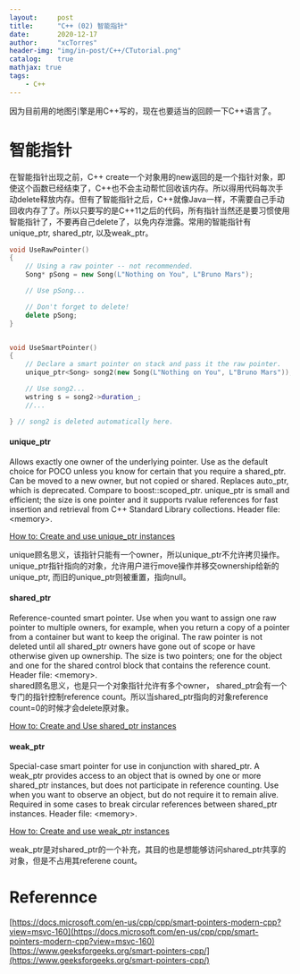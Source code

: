 ```yaml
---
layout:     post
title:      "C++ (02) 智能指针"
date:       2020-12-17
author:     "xcTorres"
header-img: "img/in-post/C++/CTutorial.png"
catalog:    true
mathjax: true
tags:
    - C++
---  
```


因为目前用的地图引擎是用C++写的，现在也要适当的回顾一下C++语言了。


# 智能指针
在智能指针出现之前，C++ create一个对象用的new返回的是一个指针对象，即使这个函数已经结束了，C++也不会主动帮忙回收该内存。所以得用代码每次手动delete释放内存。但有了智能指针之后，C++就像Java一样，不需要自己手动回收内存了了。所以只要写的是C++11之后的代码，所有指针当然还是要习惯使用智能指针了，不要再自己delete了，以免内存泄露。常用的智能指针有unique_ptr, shared_ptr, 以及weak_ptr。

```cpp
void UseRawPointer()
{
    // Using a raw pointer -- not recommended.
    Song* pSong = new Song(L"Nothing on You", L"Bruno Mars"); 

    // Use pSong...

    // Don't forget to delete!
    delete pSong;   
}


void UseSmartPointer()
{
    // Declare a smart pointer on stack and pass it the raw pointer.
    unique_ptr<Song> song2(new Song(L"Nothing on You", L"Bruno Mars"));

    // Use song2...
    wstring s = song2->duration_;
    //...

} // song2 is deleted automatically here.
```

#### unique_ptr
Allows exactly one owner of the underlying pointer. Use as the default choice for POCO unless you know for certain that you require a shared_ptr. Can be moved to a new owner, but not copied or shared. Replaces auto_ptr, which is deprecated. Compare to boost::scoped_ptr. unique_ptr is small and efficient; the size is one pointer and it supports rvalue references for fast insertion and retrieval from C++ Standard Library collections. Header file:  \<memory>\.   

[How to: Create and use unique_ptr instances](https://docs.microsoft.com/en-us/cpp/cpp/how-to-create-and-use-unique-ptr-instances?view=msvc-160)  

unique顾名思义，该指针只能有一个owner，所以unique_ptr不允许拷贝操作。unique_ptr指针指向的对象，允许用户进行move操作并移交ownership给新的unique_ptr, 而旧的unique_ptr则被重置，指向null。

#### shared_ptr  
Reference-counted smart pointer. Use when you want to assign one raw pointer to multiple owners, for example, when you return a copy of a pointer from a container but want to keep the original. The raw pointer is not deleted until all shared_ptr owners have gone out of scope or have otherwise given up ownership. The size is two pointers; one for the object and one for the shared control block that contains the reference count. Header file:  \<memory>\.   
shared顾名思义，也是只一个对象指针允许有多个owner， shared_ptr会有一个专门的指针控制reference count。所以当shared_ptr指向的对象reference count=0的时候才会delete原对象。


[How to: Create and Use shared_ptr instances](https://docs.microsoft.com/en-us/cpp/cpp/how-to-create-and-use-shared-ptr-instances?view=msvc-160)

#### weak_ptr
Special-case smart pointer for use in conjunction with shared_ptr. A weak_ptr provides access to an object that is owned by one or more shared_ptr instances, but does not participate in reference counting. Use when you want to observe an object, but do not require it to remain alive. Required in some cases to break circular references between shared_ptr instances. Header file: \<memory>\.

[How to: Create and use weak_ptr instances](https://docs.microsoft.com/en-us/cpp/cpp/how-to-create-and-use-weak-ptr-instances?view=msvc-160)    

weak_ptr是对shared_ptr的一个补充，其目的也是想能够访问shared_ptr共享的对象，但是不占用其referene count。



# Referennce  
[https://docs.microsoft.com/en-us/cpp/cpp/smart-pointers-modern-cpp?view=msvc-160](https://docs.microsoft.com/en-us/cpp/cpp/smart-pointers-modern-cpp?view=msvc-160)
[https://www.geeksforgeeks.org/smart-pointers-cpp/](https://www.geeksforgeeks.org/smart-pointers-cpp/)